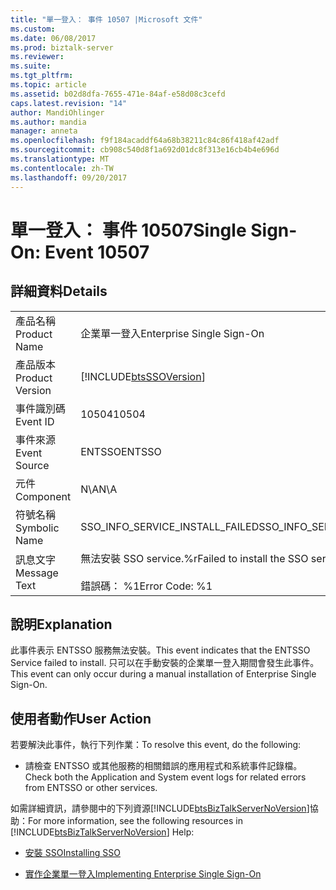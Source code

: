 ```yaml
---
title: "單一登入： 事件 10507 |Microsoft 文件"
ms.custom: 
ms.date: 06/08/2017
ms.prod: biztalk-server
ms.reviewer: 
ms.suite: 
ms.tgt_pltfrm: 
ms.topic: article
ms.assetid: b02d8dfa-7655-471e-84af-e58d08c3cefd
caps.latest.revision: "14"
author: MandiOhlinger
ms.author: mandia
manager: anneta
ms.openlocfilehash: f9f184acaddf64a68b38211c84c86f418af42adf
ms.sourcegitcommit: cb908c540d8f1a692d01dc8f313e16cb4b4e696d
ms.translationtype: MT
ms.contentlocale: zh-TW
ms.lasthandoff: 09/20/2017
---
```

# <a name="single-sign-on-event-10507"></a><span data-ttu-id="a2388-102">單一登入： 事件 10507</span><span class="sxs-lookup"><span data-stu-id="a2388-102">Single Sign-On: Event 10507</span></span>
## <a name="details"></a><span data-ttu-id="a2388-103">詳細資料</span><span class="sxs-lookup"><span data-stu-id="a2388-103">Details</span></span>  
  
|||  
|-|-|  
|<span data-ttu-id="a2388-104">產品名稱</span><span class="sxs-lookup"><span data-stu-id="a2388-104">Product Name</span></span>|<span data-ttu-id="a2388-105">企業單一登入</span><span class="sxs-lookup"><span data-stu-id="a2388-105">Enterprise Single Sign-On</span></span>|  
|<span data-ttu-id="a2388-106">產品版本</span><span class="sxs-lookup"><span data-stu-id="a2388-106">Product Version</span></span>|[!INCLUDE[btsSSOVersion](../includes/btsssoversion-md.md)]|  
|<span data-ttu-id="a2388-107">事件識別碼</span><span class="sxs-lookup"><span data-stu-id="a2388-107">Event ID</span></span>|<span data-ttu-id="a2388-108">10504</span><span class="sxs-lookup"><span data-stu-id="a2388-108">10504</span></span>|  
|<span data-ttu-id="a2388-109">事件來源</span><span class="sxs-lookup"><span data-stu-id="a2388-109">Event Source</span></span>|<span data-ttu-id="a2388-110">ENTSSO</span><span class="sxs-lookup"><span data-stu-id="a2388-110">ENTSSO</span></span>|  
|<span data-ttu-id="a2388-111">元件</span><span class="sxs-lookup"><span data-stu-id="a2388-111">Component</span></span>|<span data-ttu-id="a2388-112">N\A</span><span class="sxs-lookup"><span data-stu-id="a2388-112">N\A</span></span>|  
|<span data-ttu-id="a2388-113">符號名稱</span><span class="sxs-lookup"><span data-stu-id="a2388-113">Symbolic Name</span></span>|<span data-ttu-id="a2388-114">SSO_INFO_SERVICE_INSTALL_FAILED</span><span class="sxs-lookup"><span data-stu-id="a2388-114">SSO_INFO_SERVICE_INSTALL_FAILED</span></span>|  
|<span data-ttu-id="a2388-115">訊息文字</span><span class="sxs-lookup"><span data-stu-id="a2388-115">Message Text</span></span>|<span data-ttu-id="a2388-116">無法安裝 SSO service.%r</span><span class="sxs-lookup"><span data-stu-id="a2388-116">Failed to install the SSO service.%r</span></span><br /><br /> <span data-ttu-id="a2388-117">錯誤碼： %1</span><span class="sxs-lookup"><span data-stu-id="a2388-117">Error Code: %1</span></span>|  
  
## <a name="explanation"></a><span data-ttu-id="a2388-118">說明</span><span class="sxs-lookup"><span data-stu-id="a2388-118">Explanation</span></span>  
 <span data-ttu-id="a2388-119">此事件表示 ENTSSO 服務無法安裝。</span><span class="sxs-lookup"><span data-stu-id="a2388-119">This event indicates that the ENTSSO Service failed to install.</span></span> <span data-ttu-id="a2388-120">只可以在手動安裝的企業單一登入期間會發生此事件。</span><span class="sxs-lookup"><span data-stu-id="a2388-120">This event can only occur during a manual installation of Enterprise Single Sign-On.</span></span>  
  
## <a name="user-action"></a><span data-ttu-id="a2388-121">使用者動作</span><span class="sxs-lookup"><span data-stu-id="a2388-121">User Action</span></span>  
 <span data-ttu-id="a2388-122">若要解決此事件，執行下列作業：</span><span class="sxs-lookup"><span data-stu-id="a2388-122">To resolve this event, do the following:</span></span>  
  
-   <span data-ttu-id="a2388-123">請檢查 ENTSSO 或其他服務的相關錯誤的應用程式和系統事件記錄檔。</span><span class="sxs-lookup"><span data-stu-id="a2388-123">Check both the Application and System event logs for related errors from ENTSSO or other services.</span></span>  
  
 <span data-ttu-id="a2388-124">如需詳細資訊，請參閱中的下列資源[!INCLUDE[btsBizTalkServerNoVersion](../includes/btsbiztalkservernoversion-md.md)]協助：</span><span class="sxs-lookup"><span data-stu-id="a2388-124">For more information, see the following resources in [!INCLUDE[btsBizTalkServerNoVersion](../includes/btsbiztalkservernoversion-md.md)] Help:</span></span>  
  
-   [<span data-ttu-id="a2388-125">安裝 SSO</span><span class="sxs-lookup"><span data-stu-id="a2388-125">Installing SSO</span></span>](../core/installing-sso.md)  
  
-   [<span data-ttu-id="a2388-126">實作企業單一登入</span><span class="sxs-lookup"><span data-stu-id="a2388-126">Implementing Enterprise Single Sign-On</span></span>](../core/implementing-enterprise-single-sign-on.md)